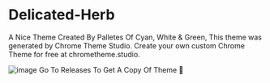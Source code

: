 # Delicated-Herb
A Nice Theme Created By Palletes Of Cyan, White &amp; Green, This theme was generated by Chrome Theme Studio. Create your own custom Chrome Theme for free at chrometheme.studio.

![image](https://user-images.githubusercontent.com/71959210/168636185-b50780d6-549d-43ff-9225-051bb7b56a55.png)
Go To Releases To Get A Copy Of Theme 🙂
